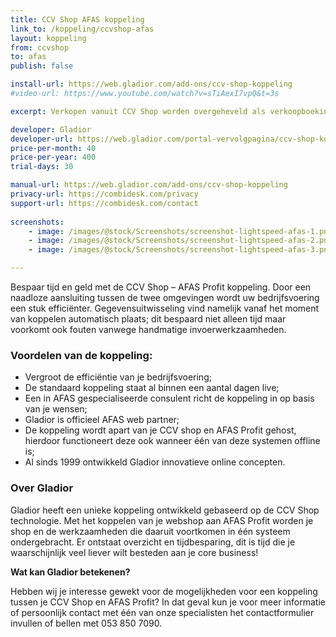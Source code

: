 ```yaml
---
title: CCV Shop AFAS koppeling
link_to: /koppeling/ccvshop-afas
layout: koppeling
from: ccvshop
to: afas
publish: false

install-url: https://web.gladior.com/add-ons/ccv-shop-koppeling
#video-url: https://www.youtube.com/watch?v=sTiAexI7vpQ&t=3s

excerpt: Verkopen vanuit CCV Shop worden overgeheveld als verkoopboekingen in AFAS Profit. 

developer: Gladior  
developer-url: https://web.gladior.com/portal-vervolgpagina/ccv-shop-koppeling
price-per-month: 40
price-per-year: 400
trial-days: 30

manual-url: https://web.gladior.com/add-ons/ccv-shop-koppeling
privacy-url: https://combidesk.com/privacy
support-url: https://combidesk.com/contact
      
screenshots:
    - image: /images/@stock/Screenshots/screenshot-lightspeed-afas-1.png
    - image: /images/@stock/Screenshots/screenshot-lightspeed-afas-2.png
    - image: /images/@stock/Screenshots/screenshot-lightspeed-afas-3.png

---
```


Bespaar tijd en geld met de CCV Shop – AFAS Profit koppeling. Door een naadloze aansluiting tussen de twee omgevingen wordt uw bedrijfsvoering een stuk efficiënter. Gegevensuitwisseling vind namelijk vanaf het moment van koppelen automatisch plaats; dit bespaard niet alleen tijd maar voorkomt ook fouten vanwege handmatige invoerwerkzaamheden.

### Voordelen van de koppeling:
* Vergroot de efficiëntie van je bedrijfsvoering;
* De standaard koppeling staat al binnen een aantal dagen live;
* Een in AFAS gespecialiseerde consulent richt de koppeling in op basis van je wensen;
* Gladior is officieel AFAS web partner;
* De koppeling wordt apart van je CCV shop en AFAS Profit gehost, hierdoor functioneert deze ook wanneer één van deze systemen offline is;
* Al sinds 1999 ontwikkeld Gladior innovatieve online concepten. 

### Over Gladior
Gladior heeft een unieke koppeling ontwikkeld gebaseerd op de CCV Shop technologie. Met het koppelen van je webshop aan AFAS Profit worden je shop en de werkzaamheden die daaruit voortkomen in één systeem ondergebracht. Er ontstaat overzicht en tijdbesparing, dit is tijd die je waarschijnlijk veel liever wilt besteden aan je core business! 

__Wat kan Gladior betekenen?__ 

Hebben wij je interesse gewekt voor de mogelijkheden voor een koppeling tussen je CCV Shop en AFAS Profit? In dat geval kun je voor meer informatie of persoonlijk contact met één van onze specialisten het contactformulier invullen of bellen met 053 850 7090.
